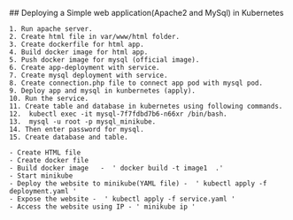 
 ## Deploying a Simple web application(Apache2 and MySql) in Kubernetes

	1. Run apache server.
	2. Create html file in var/www/html folder.
	3. Create dockerfile for html app.
	4. Build docker image for html app.
	5. Push docker image for mysql (official image).
	6. Create app-deployment with service.
	7. Create mysql deployment with service.
	8. Create connection.php file to connect app pod with mysql pod.
	9. Deploy app and mysql in kunbernetes (apply).
	10. Run the service.
	11. Create table and database in kubernetes using following commands.
	12.  kubectl exec -it mysql-7f7fdbd7b6-n66xr /bin/bash.
	13.  mysql -u root -p mysql_minikube.
	14. Then enter password for mysql.
 	15. Create database and table.

	- Create HTML file
	- Create docker file
	- Build docker image   -  ' docker build -t image1  .' 
	- Start minikube
	- Deploy the website to minikube(YAML file) -  ' kubectl apply -f deployment.yaml ' 
	- Expose the website -  ' kubectl apply -f service.yaml ' 
 	- Access the website using IP - ' minikube ip '

